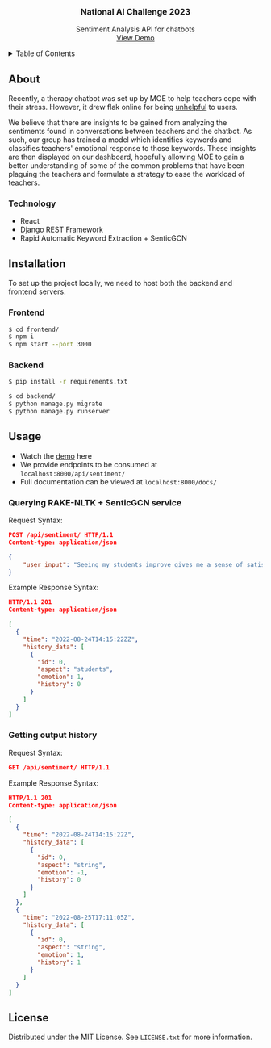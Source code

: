 <!-- PROJECT LOGO -->
<br />
<div align="center">

<h3 align="center">National AI Challenge 2023</h3>
  <p align="center">
    Sentiment Analysis API for chatbots 
    <br />
    <a href="https://www.youtube.com/watch?v=fD_s4pTPb5M">View Demo</a>
  </p>
</div>

<!-- TABLE OF CONTENTS -->
<details>
  <summary>Table of Contents</summary>
  <ol>
    <li>
      <a href="#about">About</a>
      <ul>
        <li><a href="#technology">Technology</a></li>
      </ul>
    </li>
    <li>
      <a href="#installation">Installation</a>
      <ul>
        <li><a href="#frontend">Frontend</a></li>
        <li><a href="#backend">Backend</a></li>
      </ul>
    </li>
    <li><a href="#usage">Usage</a>
      <ul>
        <li><a href="#querying-rake-nltk-+-senticgcn-service">Querying RAKE-NLTK + SenticGCN service</a></li>
        <li><a href="#getting-output-history">Getting output history</a></li>
      </ul>
    </li>
    <li><a href="#license">License</a></li>
  </ol>
</details>


## About

Recently, a therapy chatbot was set up by MOE to help teachers cope with their stress. However, it drew flak online for being <a href="https://www.todayonline.com/singapore/moe-chatbot-negative-reviews-1984976">unhelpful</a> to users.

We believe that there are insights to be gained from analyzing the sentiments found in conversations between teachers and the chatbot. As such, our group has trained a model which identifies keywords and classifies teachers' emotional response to those keywords. These insights are then displayed on our dashboard, hopefully allowing MOE to gain a better understanding of some of the common problems that have been plaguing the teachers and formulate a strategy to ease the workload of teachers.



### Technology

* React
* Django REST Framework
* Rapid Automatic Keyword Extraction + SenticGCN


## Installation
To set up the project locally, we need to host both the backend and frontend servers.

### Frontend

```bash
$ cd frontend/
$ npm i
$ npm start --port 3000
```

### Backend
```bash
$ pip install -r requirements.txt
```

```bash
$ cd backend/
$ python manage.py migrate
$ python manage.py runserver
```

## Usage

* Watch the <a href="https://www.youtube.com/watch?v=fD_s4pTPb5M">demo</a> here
* We provide endpoints to be consumed at `localhost:8000/api/sentiment/`
* Full documentation can be viewed at `localhost:8000/docs/`

### Querying RAKE-NLTK + SenticGCN service
Request Syntax:
```JSON
POST /api/sentiment/ HTTP/1.1
Content-type: application/json

{
    "user_input": "Seeing my students improve gives me a sense of satisfaction."
}
```

Example Response Syntax:

```JSON
HTTP/1.1 201
Content-type: application/json

[
  {
    "time": "2022-08-24T14:15:22ZZ",
    "history_data": [
      {
        "id": 0,
        "aspect": "students",
        "emotion": 1,
        "history": 0
      }
    ]
  }
]
```

### Getting output history

Request Syntax:
```JSON
GET /api/sentiment/ HTTP/1.1
```

Example Response Syntax:
```JSON
HTTP/1.1 201
Content-type: application/json

[
  {
    "time": "2022-08-24T14:15:22Z",
    "history_data": [
      {
        "id": 0,
        "aspect": "string",
        "emotion": -1,
        "history": 0
      }
    ]
  },
  {
    "time": "2022-08-25T17:11:05Z",
    "history_data": [
      {
        "id": 0,
        "aspect": "string",
        "emotion": 1,
        "history": 1
      }
    ]
  }
]
```

## License

Distributed under the MIT License. See `LICENSE.txt` for more information.